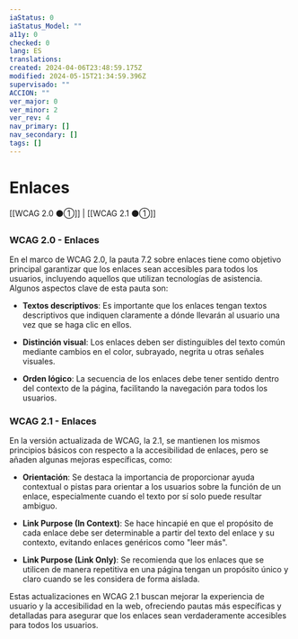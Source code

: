 ```yaml
---
iaStatus: 0
iaStatus_Model: ""
a11y: 0
checked: 0
lang: ES
translations: 
created: 2024-04-06T23:48:59.175Z
modified: 2024-05-15T21:34:59.396Z
supervisado: ""
ACCION: ""
ver_major: 0
ver_minor: 2
ver_rev: 4
nav_primary: []
nav_secondary: []
tags: []
---
```

# Enlaces

[[WCAG 2.0 ⚫①]] | [[WCAG 2.1 ⚫①]]

### WCAG 2.0 - Enlaces

En el marco de WCAG 2.0, la pauta 7.2 sobre enlaces tiene como objetivo principal garantizar que los enlaces sean accesibles para todos los usuarios, incluyendo aquellos que utilizan tecnologías de asistencia. Algunos aspectos clave de esta pauta son:

- **Textos descriptivos**: Es importante que los enlaces tengan textos descriptivos que indiquen claramente a dónde llevarán al usuario una vez que se haga clic en ellos.
  
- **Distinción visual**: Los enlaces deben ser distinguibles del texto común mediante cambios en el color, subrayado, negrita u otras señales visuales.
  
- **Orden lógico**: La secuencia de los enlaces debe tener sentido dentro del contexto de la página, facilitando la navegación para todos los usuarios.

### WCAG 2.1 - Enlaces

En la versión actualizada de WCAG, la 2.1, se mantienen los mismos principios básicos con respecto a la accesibilidad de enlaces, pero se añaden algunas mejoras específicas, como:

- **Orientación**: Se destaca la importancia de proporcionar ayuda contextual o pistas para orientar a los usuarios sobre la función de un enlace, especialmente cuando el texto por sí solo puede resultar ambiguo.
  
- **Link Purpose (In Context)**: Se hace hincapié en que el propósito de cada enlace debe ser determinable a partir del texto del enlace y su contexto, evitando enlaces genéricos como "leer más".
  
- **Link Purpose (Link Only)**: Se recomienda que los enlaces que se utilicen de manera repetitiva en una página tengan un propósito único y claro cuando se les considera de forma aislada.

Estas actualizaciones en WCAG 2.1 buscan mejorar la experiencia de usuario y la accesibilidad en la web, ofreciendo pautas más específicas y detalladas para asegurar que los enlaces sean verdaderamente accesibles para todos los usuarios.
